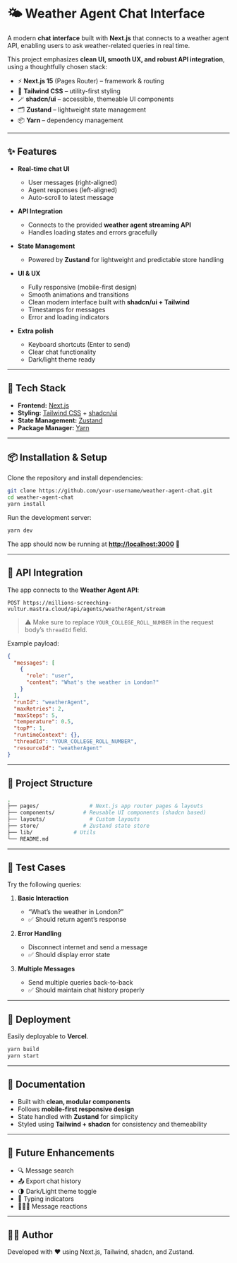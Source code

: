 # 🌤️ Weather Agent Chat Interface

A modern **chat interface** built with **Next.js** that connects to a weather agent API, enabling users to ask
weather-related queries in real time.

This project emphasizes **clean UI, smooth UX, and robust API integration**, using a thoughtfully chosen stack:

- ⚡ **Next.js 15** (Pages Router) – framework & routing
- 🎨 **Tailwind CSS** – utility-first styling
- 🪄 **shadcn/ui** – accessible, themeable UI components
- 🗂️ **Zustand** – lightweight state management
- 📦 **Yarn** – dependency management

---

## ✨ Features

- **Real-time chat UI**
    - User messages (right-aligned)
    - Agent responses (left-aligned)
    - Auto-scroll to latest message

- **API Integration**
    - Connects to the provided **weather agent streaming API**
    - Handles loading states and errors gracefully

- **State Management**
    - Powered by **Zustand** for lightweight and predictable store handling

- **UI & UX**
    - Fully responsive (mobile-first design)
    - Smooth animations and transitions
    - Clean modern interface built with **shadcn/ui + Tailwind**
    - Timestamps for messages
    - Error and loading indicators

- **Extra polish**
    - Keyboard shortcuts (Enter to send)
    - Clear chat functionality
    - Dark/light theme ready

---

## 🚀 Tech Stack

- **Frontend:** [Next.js](https://nextjs.org/)
- **Styling:** [Tailwind CSS](https://tailwindcss.com/) + [shadcn/ui](https://ui.shadcn.com/)
- **State Management:** [Zustand](https://zustand-demo.pmnd.rs/)
- **Package Manager:** [Yarn](https://yarnpkg.com/)

---

## 📦 Installation & Setup

Clone the repository and install dependencies:

```bash
git clone https://github.com/your-username/weather-agent-chat.git
cd weather-agent-chat
yarn install
````

Run the development server:

```bash
yarn dev
```

The app should now be running at **[http://localhost:3000](http://localhost:3000)** 🚀

---

## 🔑 API Integration

The app connects to the **Weather Agent API**:

```
POST https://millions-screeching-vultur.mastra.cloud/api/agents/weatherAgent/stream
```

> ⚠️ Make sure to replace `YOUR_COLLEGE_ROLL_NUMBER` in the request body’s `threadId` field.

Example payload:

```json
{
  "messages": [
    {
      "role": "user",
      "content": "What's the weather in London?"
    }
  ],
  "runId": "weatherAgent",
  "maxRetries": 2,
  "maxSteps": 5,
  "temperature": 0.5,
  "topP": 1,
  "runtimeContext": {},
  "threadId": "YOUR_COLLEGE_ROLL_NUMBER",
  "resourceId": "weatherAgent"
}
```

---

## 📂 Project Structure

```bash
.
├── pages/                # Next.js app router pages & layouts
├── components/         # Reusable UI components (shadcn based)
├── layouts/              # Custom layouts
├── store/              # Zustand state store
├── lib/             # Utils
└── README.md
```

---

## 🧪 Test Cases

Try the following queries:

1. **Basic Interaction**

    * “What’s the weather in London?”
    * ✅ Should return agent’s response

2. **Error Handling**

    * Disconnect internet and send a message
    * ✅ Should display error state

3. **Multiple Messages**

    * Send multiple queries back-to-back
    * ✅ Should maintain chat history properly

---

## 🚀 Deployment

Easily deployable to **Vercel**.

```bash
yarn build
yarn start
```

---

## 📖 Documentation

* Built with **clean, modular components**
* Follows **mobile-first responsive design**
* State handled with **Zustand** for simplicity
* Styled using **Tailwind + shadcn** for consistency and themeability

---

## 🌟 Future Enhancements

* 🔍 Message search
* 📤 Export chat history
* 🌗 Dark/Light theme toggle
* 👀 Typing indicators
* 🧑‍🤝‍🧑 Message reactions

---

## 👨‍💻 Author

Developed with ❤️ using Next.js, Tailwind, shadcn, and Zustand.
